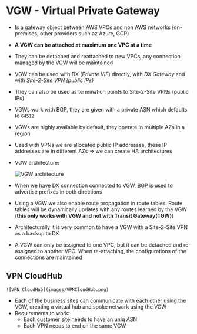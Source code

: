 # VGW - Virtual Private Gateway

- Is a gateway object between AWS VPCs and non AWS networks (on-premises, other providers such az Azure, GCP)
- **A VGW can be attached at maximum one VPC at a time**
- They can be detached and reattached to new VPCs, any connection managed by the VGW will be maintained
- VGW can be used with DX (*Private VIF*) directly, with *DX Gateway* and with *Site-2-Site VPN (public IPs)*
- They can also be used as termination points to Site-2-Site VPNs (public IPs)
- VGWs work with BGP, they are given with a private ASN which defaults to `64512`
- VGWs are highly available by default, they operate in multiple AZs in a region
- Used with VPNs we are allocated public IP addresses, these IP addresses are in different AZs => we can create HA architectures
- VGW architecture:

    ![VGW architecture](images/VGWDeepDive.png)

- When we have DX connection connected to VGW, BGP is used to advertise prefixes in both directions
- Using a VGW we also enable route propagation in route tables. Route tables will be dynamically updates with any routes learned by the VGW (**this only works with VGW and not with Transit Gateway(TGW)**)
- Architecturally it is very common to have a VGW with a Site-2-Site VPN as a backup to DX
- A VGW can only be assigned to one VPC, but it can be detached and re-assigned to another VPC. When re-attaching, the configurations of the connections are maintained

## VPN CloudHub

    ![VPN CloudHub](images/VPNCloudHub.png)

- Each of the business sites can communicate with each other using the VGW, creating a virtual hub and spoke network using the VGW
- Requirements to work:
    - Each customer site needs to have an uniq ASN
    - Each VPN needs to end on the same VGW